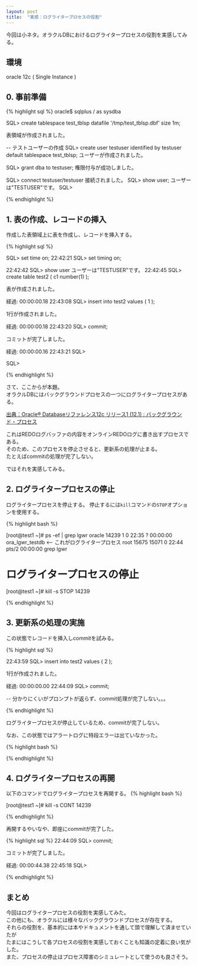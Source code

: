 ```yaml
---
layout: post
title:  "実感：ログライタープロセスの役割"
---
```


今回は小ネタ。オラクルDBにおけるログライタープロセスの役割を実感してみる。


## 環境
oracle 12c ( Single Instance )  

## 0. 事前準備

{% highlight sql %}
oracle$ sqlplus / as sysdba

SQL> create tablespace test_tblsp datafile '/tmp/test_tblsp.dbf' size 1m;

表領域が作成されました。

-- テストユーザーの作成
SQL> create user testuser identified by testuser default tablespace test_tblsp;
ユーザーが作成されました。

SQL> grant dba to testuser;
権限付与が成功しました。

SQL> connect testuser/testuser
接続されました。
SQL> show user;
ユーザーは"TESTUSER"です。
SQL>

{% endhighlight %}


## 1. 表の作成、レコードの挿入

作成した表領域上に表を作成し、レコードを挿入する。

{% highlight sql %}

SQL> set time on;
22:42:21 SQL> set timing on;

22:42:42 SQL> show user
ユーザーは"TESTUSER"です。
22:42:45 SQL> create table test2 ( c1 number(1) );

表が作成されました。

経過: 00:00:00.18
22:43:08 SQL> insert into test2 values ( 1 );

1行が作成されました。

経過: 00:00:00.18
22:43:20 SQL> commit;

コミットが完了しました。

経過: 00:00:00.16
22:43:21 SQL>


SQL>

{% endhighlight %}

さて、ここからが本題。  
オラクルDBにはバックグラウンドプロセスの一つにログライタープロセスがある。  

[出典：Oracle® Databaseリファレンス12c リリース1 (12.1) : バックグラウンド・プロセス](https://docs.oracle.com/cd/E49329_01/server.121/b71292/bgprocesses.htm)


これはREDOログバッファの内容をオンラインREDOログに書き出すプロセスである。  
そのため、このプロセスを停止させると、更新系の処理が止まる。  
たとえばcommitの処理が完了しない。


ではそれを実感してみる。  

## 2. ログライタープロセスの停止

ログライタープロセスを停止する。
停止するには`kill`コマンドの`STOP`オプションを使用する。

{% highlight bash %}

[root@test1 ~]# ps -ef | grep lgwr
oracle   14239     1  0 22:35 ?        00:00:00 ora_lgwr_testdb    <-- これがログライタープロセス
root     15675 15071  0 22:44 pts/2    00:00:00 grep lgwr

# ログライタープロセスの停止
[root@test1 ~]# kill -s STOP 14239

{% endhighlight %}

## 3. 更新系の処理の実施

この状態でレコードを挿入しcommitを試みる。

{% highlight sql %}

22:43:59 SQL> insert into test2 values ( 2 );

1行が作成されました。

経過: 00:00:00.00
22:44:09 SQL> commit;

-- 分かりにくいがプロンプトが返らず、commit処理が完了しない。。。

{% endhighlight %}





ログライタープロセスが停止しているため、commitが完了しない。  

なお、この状態ではアラートログに特段エラーは出ていなかった。

{% highlight bash %}


{% endhighlight %}

## 4. ログライタープロセスの再開

以下のコマンドでログライタープロセスを再開する。
{% highlight bash %}

[root@test1 ~]# kill -s CONT 14239

{% endhighlight %}

再開するやいなや、即座にcommitが完了した。

{% highlight sql %}
22:44:09 SQL> commit;

コミットが完了しました。

経過: 00:00:44.38
22:45:18 SQL>


{% endhighlight %}

## まとめ
今回はログライタープロセスの役割を実感してみた。  
この他にも、オラクルには様々なバックグラウンドプロセスが存在する。  
それらの役割を、基本的には本やドキュメントを通して頭で理解して済ませていたが  
たまにはこうして各プロセスの役割を実感しておくことも知識の定着に良い気がした。  
また、プロセスの停止はプロセス障害のシミュレートとして使うのも良さそう。  

